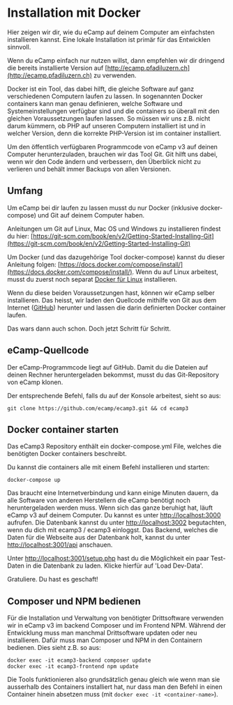 # Installation mit Docker

Hier zeigen wir dir, wie du eCamp auf deinem Computer am einfachsten installieren kannst.
Eine lokale Installation ist primär für das Entwicklen sinnvoll.

Wenn du eCamp einfach nur nutzen willst, dann empfehlen wir dir dringend die bereits installierte Version auf [http://ecamp.pfadiluzern.ch](http://ecamp.pfadiluzern.ch) zu verwenden.

Docker ist ein Tool, das dabei hilft, die gleiche Software auf ganz verschiedenen Computern laufen zu lassen. In sogenannten Docker containers kann man genau definieren, welche Software und Systemeinstellungen verfügbar sind und die containers so überall mit den gleichen Voraussetzungen laufen lassen. So müssen wir uns z.B. nicht darum kümmern, ob PHP auf unseren Computern installiert ist und in welcher Version, denn die korrekte PHP-Version ist im container installiert.

Um den öffentlich verfügbaren Programmcode von eCamp v3 auf deinen Computer herunterzuladen, brauchen wir das Tool Git. Git hilft uns dabei, wenn wir den Code ändern und verbessern, den Überblick nicht zu verlieren und behält immer Backups von allen Versionen.

## Umfang
Um eCamp bei dir laufen zu lassen musst du nur Docker (inklusive docker-compose) und Git auf deinem Computer haben.

Anleitungen um Git auf Linux, Mac OS und Windows zu installieren findest du hier: [https://git-scm.com/book/en/v2/Getting-Started-Installing-Git](https://git-scm.com/book/en/v2/Getting-Started-Installing-Git)

Um Docker (und das dazugehörige Tool docker-compose) kannst du dieser Anleitung folgen: [https://docs.docker.com/compose/install/](https://docs.docker.com/compose/install/). Wenn du auf Linux arbeitest, musst du zuerst noch separat [Docker für Linux](https://docs.docker.com/install/#server) installieren.

Wenn du diese beiden Voraussetzungen hast, können wir eCamp selber installieren. Das heisst, wir laden den Quellcode mithilfe von Git aus dem Internet ([GitHub](https://github.com/ecamp/ecamp3)) herunter und lassen die darin definierten Docker container laufen.

Das wars dann auch schon. Doch jetzt Schritt für Schritt.


## eCamp-Quellcode
Der eCamp-Programmcode liegt auf GitHub. Damit du die Dateien auf deinen Rechner heruntergeladen bekommst, musst du das Git-Repository von eCamp klonen.

Der entsprechende Befehl, falls du auf der Konsole arbeitest, sieht so aus:
```
git clone https://github.com/ecamp/ecamp3.git && cd ecamp3
```


## Docker container starten
Das eCamp3 Repository enthält ein docker-compose.yml File, welches die benötigten Docker containers beschreibt.

Du kannst die containers alle mit einem Befehl installieren und starten:
```
docker-compose up
```

Das braucht eine Internetverbindung und kann einige Minuten dauern, da alle Software von anderen Herstellern die eCamp benötigt noch heruntergeladen werden muss. Wenn sich das ganze beruhigt hat, läuft eCamp v3 auf deinem Computer. Du kannst es unter [http://localhost:3000](http://localhost:3000) aufrufen. Die Datenbank kannst du unter [http://localhost:3002](http://localhost:3002) begutachten, wenn du dich mit ecamp3 / ecamp3 einloggst. Das Backend, welches die Daten für die Webseite aus der Datenbank holt, kannst du unter [http://localhost:3001/api](http://localhost:3001/api) anschauen.

Unter [http://localhost:3001/setup.php](http://localhost:3001/setup.php) hast du die Möglichkeit ein paar Test-Daten
in die Datenbank zu laden. Klicke hierfür auf 'Load Dev-Data'.

Gratuliere. Du hast es geschaft!


## Composer und NPM bedienen
Für die Installation und Verwaltung von benötigter Drittsoftware verwenden wir in eCamp v3 im backend Composer und im Frontend NPM. Während der Entwicklung muss man manchmal Drittsoftware updaten oder neu installieren. Dafür muss man Composer und NPM in den Containern bedienen. Dies sieht z.B. so aus:
```
docker exec -it ecamp3-backend composer update
docker exec -it ecamp3-frontend npm update
```

Die Tools funktionieren also grundsätzlich genau gleich wie wenn man sie ausserhalb des Containers installiert hat, nur dass man den Befehl in einen Container hinein absetzen muss (mit `docker exec -it <container-name>`).
